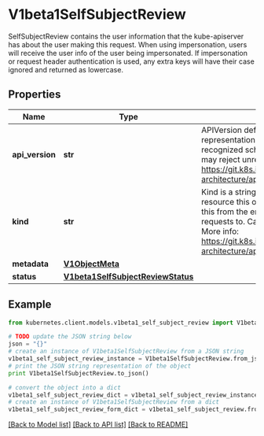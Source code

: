 # V1beta1SelfSubjectReview

SelfSubjectReview contains the user information that the kube-apiserver has about the user making this request. When using impersonation, users will receive the user info of the user being impersonated.  If impersonation or request header authentication is used, any extra keys will have their case ignored and returned as lowercase.

## Properties
Name | Type | Description | Notes
------------ | ------------- | ------------- | -------------
**api_version** | **str** | APIVersion defines the versioned schema of this representation of an object. Servers should convert recognized schemas to the latest internal value, and may reject unrecognized values. More info: https://git.k8s.io/community/contributors/devel/sig-architecture/api-conventions.md#resources | [optional] 
**kind** | **str** | Kind is a string value representing the REST resource this object represents. Servers may infer this from the endpoint the kubernetes.client submits requests to. Cannot be updated. In CamelCase. More info: https://git.k8s.io/community/contributors/devel/sig-architecture/api-conventions.md#types-kinds | [optional] 
**metadata** | [**V1ObjectMeta**](V1ObjectMeta.md) |  | [optional] 
**status** | [**V1beta1SelfSubjectReviewStatus**](V1beta1SelfSubjectReviewStatus.md) |  | [optional] 

## Example

```python
from kubernetes.client.models.v1beta1_self_subject_review import V1beta1SelfSubjectReview

# TODO update the JSON string below
json = "{}"
# create an instance of V1beta1SelfSubjectReview from a JSON string
v1beta1_self_subject_review_instance = V1beta1SelfSubjectReview.from_json(json)
# print the JSON string representation of the object
print V1beta1SelfSubjectReview.to_json()

# convert the object into a dict
v1beta1_self_subject_review_dict = v1beta1_self_subject_review_instance.to_dict()
# create an instance of V1beta1SelfSubjectReview from a dict
v1beta1_self_subject_review_form_dict = v1beta1_self_subject_review.from_dict(v1beta1_self_subject_review_dict)
```
[[Back to Model list]](../README.md#documentation-for-models) [[Back to API list]](../README.md#documentation-for-api-endpoints) [[Back to README]](../README.md)


